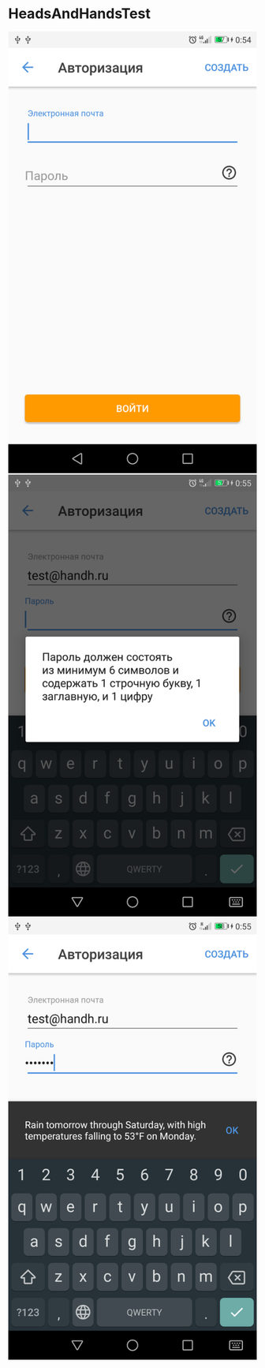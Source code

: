 # HeadsAndHandsTest
![alt text](screenshots/1.png)
![alt text](screenshots/2.png)
![alt text](screenshots/3.png)
